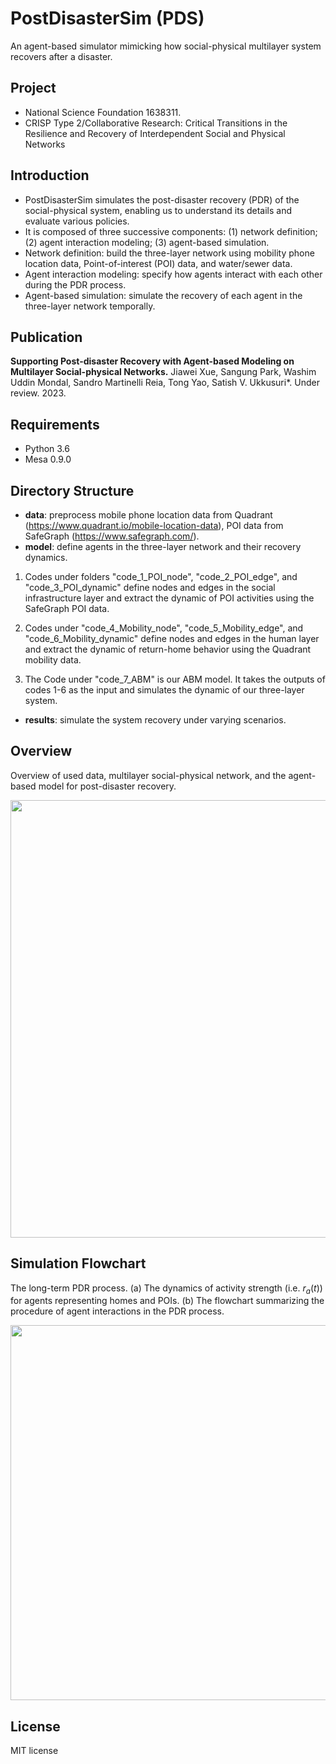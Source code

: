 # PostDisasterSim (PDS)
An agent-based simulator mimicking how social-physical multilayer system recovers after a disaster.

## Project 
* National Science Foundation 1638311.
* CRISP Type 2/Collaborative Research: Critical Transitions in the Resilience and Recovery of Interdependent Social and Physical Networks

## Introduction

* PostDisasterSim simulates the post-disaster recovery (PDR) of the social-physical system, enabling us to understand its details and evaluate various policies.
* It is composed of three successive components: (1) network definition; (2) agent interaction modeling; (3) agent-based simulation.
* Network definition: build the three-layer network using mobility phone location data, Point-of-interest (POI) data, and water/sewer data.  
* Agent interaction modeling: specify how agents interact with each other during the PDR process.
* Agent-based simulation: simulate the recovery of each agent in the three-layer network temporally.

## Publication

**Supporting Post-disaster Recovery with Agent-based Modeling on Multilayer Social-physical Networks.**
Jiawei Xue, Sangung Park, Washim Uddin Mondal, Sandro Martinelli Reia, Tong Yao, Satish V. Ukkusuri\*. Under review. 2023.

## Requirements
* Python 3.6
* Mesa 0.9.0

## Directory Structure

* **data**: preprocess mobile phone location data from Quadrant (https://www.quadrant.io/mobile-location-data), POI data from SafeGraph (https://www.safegraph.com/). 
* **model**: define agents in the three-layer network and their recovery dynamics.

1. Codes under folders "code_1_POI_node", "code_2_POI_edge",  and "code_3_POI_dynamic" define nodes and edges in the social infrastructure layer and extract the dynamic of POI activities using the SafeGraph POI data.

2. Codes under "code_4_Mobility_node", "code_5_Mobility_edge",  and "code_6_Mobility_dynamic" define nodes and edges in the human layer and extract the dynamic of return-home behavior using the Quadrant mobility data.

3. The Code under "code_7_ABM" is our ABM model. It takes the outputs of codes 1-6 as the input and simulates the dynamic of our three-layer system.
* **results**: simulate the system recovery under varying scenarios.

## Overview
Overview of used data, multilayer social-physical network, and the agent-based model for post-disaster recovery.
<p align="center">
  <img src="https://github.com/JiaweiXue/PostDisasterSim/blob/main/figures/overview.png" width="700">
</p>

## Simulation Flowchart
The long-term PDR process. (a) The dynamics of activity strength (i.e. $r_{a}(t)$) for agents representing homes and POIs. (b) The flowchart summarizing the procedure of agent interactions in the PDR process.
<p align="center">
  <img src="https://github.com/JiaweiXue/PostDisasterSim/blob/main/figures/simulation-flowchart.png" width="600">
</p>

## License
MIT license
